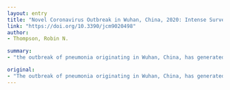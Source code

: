 ```yaml
---
layout: entry
title: "Novel Coronavirus Outbreak in Wuhan, China, 2020: Intense Surveillance Is Vital for Preventing Sustained Transmission in New Locations"
link: "https://doi.org/10.3390/jcm9020498"
author:
- Thompson, Robin N.

summary:
- "the outbreak of pneumonia originating in Wuhan, China, has generated 24,500 confirmed cases, including 492 deaths. The virus (2019-nCoV) has spread elsewhere in China and to 24 countries, including South Korea, Thailand, Japan and USA. Data describing the times from symptom onset to hospitalisation for 47 patients infected early in the current outbreak are used to generate an estimate for the probability that an imported case is followed by sustained human-to-human transmission is 0.41 (credible interval [0."

original:
- "The outbreak of pneumonia originating in Wuhan, China, has generated 24,500 confirmed cases, including 492 deaths, as of 5 February 2020. The virus (2019-nCoV) has spread elsewhere in China and to 24 countries, including South Korea, Thailand, Japan and USA. Fortunately, there has only been limited human-to-human transmission outside of China. Here, we assess the risk of sustained transmission whenever the coronavirus arrives in other countries. Data describing the times from symptom onset to hospitalisation for 47 patients infected early in the current outbreak are used to generate an estimate for the probability that an imported case is followed by sustained human-to-human transmission. Under the assumptions that the imported case is representative of the patients in China, and that the 2019-nCoV is similarly transmissible to the SARS coronavirus, the probability that an imported case is followed by sustained human-to-human transmission is 0.41 (credible interval [0.27, 0.55]). However, if the mean time from symptom onset to hospitalisation can be halved by intense surveillance, then the probability that an imported case leads to sustained transmission is only 0.012 (credible interval [0, 0.099]). This emphasises the importance of current surveillance efforts in countries around the world, to ensure that the ongoing outbreak will not become a global pandemic."
---
```


